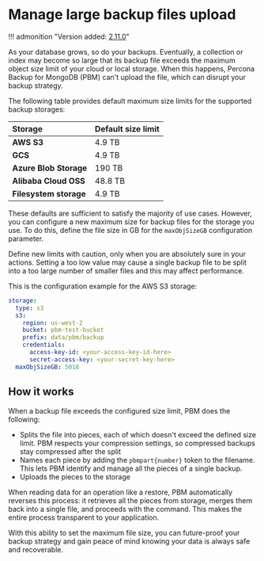 # Manage large backup files upload 

!!! admonition "Version added: [2.11.0](../release-notes/2.11.0.md)"

As your database grows, so do your backups. Eventually, a collection or index  may become so large that its backup file exceeds the maximum object size limit of your cloud or local storage. When this happens, Percona Backup for MongoDB (PBM) can't upload the file, which can disrupt your backup strategy.

The following table provides default maximum size limits for the supported backup storages:

| Storage | Default size limit|
| :--- | :--- |
| **AWS S3** | 4.9 TB |
| **GCS** | 4.9 TB |
| **Azure Blob Storage** | 190 TB |
| **Alibaba Cloud OSS** | 48.8 TB |
| **Filesystem storage** | 4.9 TB |

These defaults are sufficient to satisfy the majority of use cases. However, you can configure a new maximum size for backup files for the storage you use. To do this, define the file size in GB for the `maxObjSizeGB` configuration parameter. 

Define new limits with caution, only when you are absolutely sure in your actions. Setting a too low value may cause a single backup file to be split into a too large number of smaller files and this may affect performance.

This is the configuration example for the AWS S3 storage:

```yaml
storage:
  type: s3
  s3:
    region: us-west-2
    bucket: pbm-test-bucket
    prefix: data/pbm/backup
    credentials:
      access-key-id: <your-access-key-id-here>
      secret-access-key: <your-secret-key-here>
  maxObjSizeGB: 5018
```

## How it works

When a backup file exceeds the configured size limit, PBM does the following:

* Splits the file into pieces, each of which doesn't exceed the defined size limit. PBM respects your compression settings, so compressed backups stay compressed after the split
* Names each piece by adding the `pbmpart{number}` token to the filename. This lets PBM identify and manage all the pieces of a single backup.
* Uploads the pieces to the storage

When reading data for an operation like a restore, PBM automatically reverses this process: it retrieves all the pieces from storage, merges them back into a single file, and proceeds with the command. This makes the entire process transparent to your application.

With this ability to set the maximum file size, you can future-proof your backup strategy and gain peace of mind knowing your data is always safe and recoverable. 